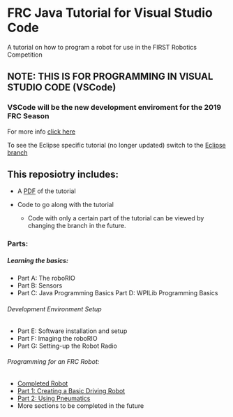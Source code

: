# FRC Java Tutorial for Visual Studio Code
A tutorial on how to program a robot for use in the FIRST Robotics Competition

## NOTE: THIS IS FOR PROGRAMMING IN VISUAL STUDIO CODE (VSCode)
### VSCode will be the new development enviroment for the 2019 FRC Season
For more info [click here](https://wpilib.screenstepslive.com/s/currentCS/m/79833/l/943086-alpha-test-info)

To see the Eclipse specific tutorial (no longer updated) switch to the [Eclipse branch](https://github.com/FRCTeam3255/FRC-Java-Tutorial/tree/eclipse)

## This reposiotry includes:

- A [PDF](https://github.com/FRCTeam3255/FRC-Java-Tutorial/raw/master/FRC%20Programming%20Tutorial%20VSC.pdf) of the tutorial

- Code to go along with the tutorial
  - Code with only a certain part of the tutorial can be viewed by changing the branch in the future.
  
### Parts:
##### Learning the basics:
- Part A: The roboRIO
- Part B: Sensors
- Part C: Java Programming Basics Part D: WPILib Programming Basics
###### Development Environment Setup
- Part E: Software installation and setup
- Part F: Imaging the roboRIO
- Part G: Setting-up the Robot Radio
###### Programming for an FRC Robot:
- [Completed Robot](https://github.com/FRCTeam3255/FRC-Java-Tutorial/)
- [Part 1: Creating a Basic Driving Robot](https://github.com/FRCTeam3255/FRC-Java-Tutorial/tree/Part-1-Creating-a-Basic-Driving-Robot)
- [Part 2: Using Pneumatics](https://github.com/FRCTeam3255/FRC-Java-Tutorial/tree/Part-2-Using-Pneumatics)
- More sections to be completed in the future
